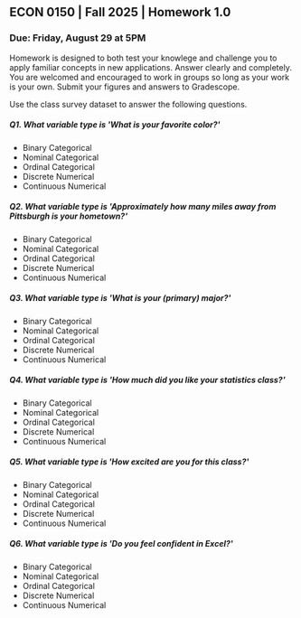 

<div style="margin-top: -70px;"></div>

## ECON 0150 | Fall 2025 | Homework 1.0

### Due: Friday, August 29 at 5PM

Homework is designed to both test your knowlege and challenge you to apply familiar concepts in new applications. Answer clearly and completely. You are welcomed and encouraged to work in groups so long as your work is your own. Submit your figures and answers to Gradescope.

Use the class survey dataset to answer the following questions.



##### Q1. What variable type is 'What is your favorite color?'

- Binary Categorical
- Nominal Categorical
- Ordinal Categorical
- Discrete Numerical
- Continuous Numerical

##### Q2. What variable type is 'Approximately how many miles away from Pittsburgh is your hometown?'

- Binary Categorical
- Nominal Categorical
- Ordinal Categorical
- Discrete Numerical
- Continuous Numerical

##### Q3. What variable type is 'What is your (primary) major?'

- Binary Categorical
- Nominal Categorical
- Ordinal Categorical
- Discrete Numerical
- Continuous Numerical

##### Q4. What variable type is 'How much did you like your statistics class?'

- Binary Categorical
- Nominal Categorical
- Ordinal Categorical
- Discrete Numerical
- Continuous Numerical

##### Q5. What variable type is 'How excited are you for this class?'

- Binary Categorical
- Nominal Categorical
- Ordinal Categorical
- Discrete Numerical
- Continuous Numerical

##### Q6. What variable type is 'Do you feel confident in Excel?'

- Binary Categorical
- Nominal Categorical
- Ordinal Categorical
- Discrete Numerical
- Continuous Numerical
